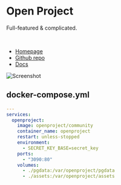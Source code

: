 # Open Project
Full-featured & complicated.

<br>

- [Homepage](https://openproject.org/)
- [Github repo](https://github.com/opf/openproject)
- [Docs](https://docs.openproject.org/)

![Screenshot](openproject.png)


## docker-compose.yml
```yml
---
services:
  openproject:
    image: openproject/community
    container_name: openproject
    restart: unless-stopped
    environment:
      - SECRET_KEY_BASE=secret_key
    ports:
      - "3090:80"
    volumes:
      - ./pgdata:/var/openproject/pgdata
      - ./assets:/var/openproject/assets
```
